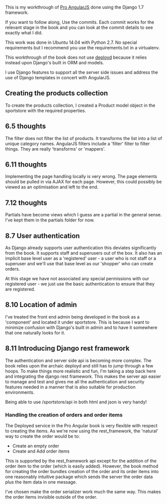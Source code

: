 This is my workthrough of [Pro AngularJS](http://www.apress.com/9781430264484) done using the Django 1.7 framework.

If you want to follow along, Use the commits. Each commit works for the relevant stage in the book and you can look
at the commit details to see exactly what I did.

This work was done in Ubuntu 14.04 with Python 2.7. No special requirements but I recommend you use the requirements.txt in a virtualenv.

This workthrough of the book does not use [deployd](http://deployd.com/) because it relies instead upon Django's built in ORM and models.

I use Django features to support all the server side issues and address the use of Django templates in concert with AngularJS.

## Creating the products collection
To create the products collection, I created a Product model object in the sportstore with the required properties.

## 6.5 thoughts
The filter does not filter the list of products. It transforms the list into a list of unique category names.
AngularJS filters include a 'filter' filter to filter things. They are really 'transforms' or 'mappers'.

## 6.11 thoughts
Implementing the page handling locally is very wrong. The page elements should be pulled in via AJAX for each page.
However, this could possibly be viewed as an optimisation and left to the end.

## 7.12 thoughts
Partials have become views which I guess are a partial in the general sense.
I've kept them in the partials folder for now.

## 8.7 User authentication
As Django already supports user authentication this deviates significantly from the book. It supports staff and
superusers out of the box. It also has an implicit base level user as a 'registered' user - a user who is not staff
or a superuser and we'll use that base level as our 'shopper' who can create orders.

At this stage we have not associated any special permissions with our registered user - we just use the basic
authentication to ensure that they are registered.

## 8.10 Location of admin
I've treated the front end admin being developed in the book as a 'component' and located it under sportstore. This is
because I want to minimize confusion with Django's built in admin and to have it somewhere that one naturally looks for
it.

## 8.11 Introducing Django rest framework
The authentication and server side api is becoming more complex. The book relies upon the archaic deployd and still has
to jump through a few hoops. To make things more realistic and fun, I'm taking a step back here and integrating the
django rest framework. This makes the server api easier to manage and test and gives me all the authentication
and security features needed in a manner that is also suitable for production environments.

Being able to use /sportstore/api in both html and json is very handy!

### Handling the creation of orders and order items
The Deployed service in the Pro Angular book is very flexible with respect to creating the items. As we're now using the
rest_framework, the 'natural' way to create the order would be to:
- Create an empty order
- Create and Add order items

This is supported by the rest_framework api except for the addition of the order item to the order (which is
easily added). However, the book method for creating the order bundles creation of the order and its order items into one reasonably intuitive package which
sends the server the order data plus the item data in one message.

I've chosen make the order serializer work much the same way. This makes the order items invisible outside of the order.

